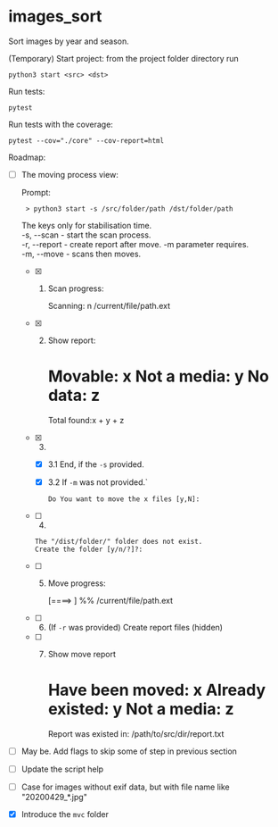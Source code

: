 
# images_sort
Sort images by year and season.

(Temporary) Start project:
from the project folder directory run

`
    python3 start <src> <dst>
`

Run tests:

`
    pytest
`

Run tests with the coverage:

`
    pytest --cov="./core" --cov-report=html
`

Roadmap:

   - [ ] The moving process view:


        Prompt:

          > python3 start -s /src/folder/path /dst/folder/path

        The keys only for stabilisation time. <br/>
        -s, --scan      - start the scan process. <br/>
        -r, --report    - create report after move. -m parameter requires. <br/>
        -m, --move      - scans then moves. <br/>

 
        - [X] 1. Scan progress:

              Scanning:
              n /current/file/path.ext

        - [X] 2. Show report:

              Movable:            x
              Not a media:        y
              No data:            z
              =====================
              Total found:x + y + z

        - [X] 3. 

            - [X] 3.1 End, if the `-s` provided.
            - [X] 3.2 If `-m` was not provided.`

                  Do You want to move the x files [y,N]: 

        - [ ] 4.
            
              The "/dist/folder/" folder does not exist.
              Create the folder [y/n/?]?:
        
        - [ ] 5. Move progress:

              [====>                    ] %%
              /current/file/path.ext
        - [ ] 6. (If `-r` was provided) Create report files (hidden)
        - [ ] 7. Show move report

              Have been moved:      x
              Already existed:      y
              Not a media:          z
              =======================
              Report was existed in: /path/to/src/dir/report.txt


   - [ ] May be. Add flags to skip some of step in previous section
   - [ ] Update the script help
   - [ ] Case for images without exif data, but with file name like "20200429_*.jpg"
   - [X] Introduce the `mvc` folder